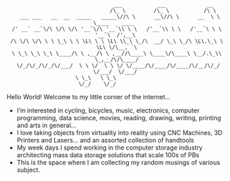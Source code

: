 <div align="center">
  
```
                                  ___           ___             __                
                                 /\_ \         /\_ \           /\ \               
  ___ ___   __  __  _____   _____\//\ \      __\//\ \      __  \ \ \____    ____  
/' __` __`\/\ \/\ \/\ '__`\/\ '__`\\ \ \   /'__`\\ \ \   /'__`\ \ \ '__`\  /',__\ 
/\ \/\ \/\ \ \ \_\ \ \ \L\ \ \ \L\ \\_\ \_/\  __/ \_\ \_/\ \L\.\_\ \ \L\ \/\__, `\
\ \_\ \_\ \_\ \____/\ \ ,__/\ \ ,__//\____\ \____\/\____\ \__/.\_\\ \_,__/\/\____/
 \/_/\/_/\/_/\/___/  \ \ \/  \ \ \/ \/____/\/____/\/____/\/__/\/_/ \/___/  \/___/ 
                      \ \_\   \ \_\                                               
                       \/_/    \/_/                                               

```
</div>

Hello World! Welcome to my little corner of the internet...
- I’m interested in cycling, bicycles, music, electronics, computer programming, data science,
  movies, reading, drawing, writing, printing and arts in general...
- I love taking objects from virtuality into reality using CNC Machines, 3D Printers and Lasers... and an assorted collection of handtools
- My week days I spend working in the computer storage industry architecting mass data storage solutions that scale 100s of PBs
- This is the space where I am collecting my random musings of various subject.
